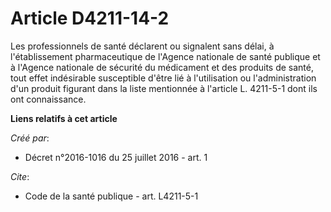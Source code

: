 # Article D4211-14-2

Les professionnels de santé déclarent ou signalent sans délai, à l'établissement pharmaceutique de l'Agence nationale de
santé publique et à l'Agence nationale de sécurité du médicament et des produits de santé, tout effet indésirable susceptible
d'être lié à l'utilisation ou l'administration d'un produit figurant dans la liste mentionnée à l'article L. 4211-5-1 dont
ils ont connaissance.

**Liens relatifs à cet article**

_Créé par_:

  - Décret n°2016-1016 du 25 juillet 2016 - art. 1

_Cite_:

  - Code de la santé publique - art. L4211-5-1
